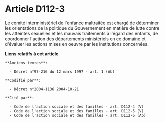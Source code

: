 # Article D112-3

Le comité interministériel de l'enfance maltraitée est chargé de déterminer les orientations de la politique du Gouvernement
en matière de lutte contre les atteintes sexuelles et les mauvais traitements à l'égard des enfants, de coordonner l'action
des départements ministériels en ce domaine et d'évaluer les actions mises en oeuvre par les institutions concernées.

**Liens relatifs à cet article**

	**Anciens textes**:

	  - Décret n°97-216 du 12 mars 1997 - art. 1 (Ab)

	**Codifié par**:

	  - Décret n°2004-1136 2004-10-21

	**Cité par**:

	  - Code de l'action sociale et des familles - art. D112-4 (V)
	  - Code de l'action sociale et des familles - art. D112-5 (V)
	  - Code de l'action sociale et des familles - art. D112-6 (Ab)
